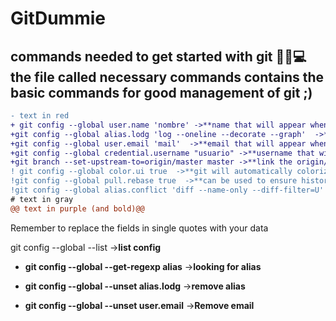 # GitDummie
 commands needed to get started with git 👨‍💻💻
 the file called necessary commands contains the basic commands for good management of git ;)
-------------------------------------------

```diff
- text in red
+ git config --global user.name 'nombre' ->**name that will appear when making a commit**
+git config --global alias.lodg 'log --oneline --decorate --graph'  ->**create an alias**
+git config --global user.email 'mail'  ->**email that will appear when making a commit**
+git config --global credential.username "usuario" ->**username that will appear when making a commit*
+git branch --set-upstream-to=origin/master master ->**link the origin/master (remote) branch to the local master branch(while on master) git pull = git pull origin master**
! git config --global color.ui true  ->**git will automatically colorize most of the output it displays. You can precisely adjust each of the parts to be colored; but if you want to activate all the default colors at once, you just have to set the color.ui parameter to "true"**
!git config --global pull.rebase true  ->**can be used to ensure history is linear by avoiding unnecessary merge commits. Many developers prefer this option over merging, because it's like saying "I want my changes to take precedence over what everyone else has done."**
!git config --global alias.conflict 'diff --name-only --diff-filter=U'  ->**git diff is a multipurpose Git command that, when executed, performs a diff function on Git data sources. These data sources can be commits, branches, and files, among other possibilities.**
# text in gray
@@ text in purple (and bold)@@
```
Remember to replace the fields in single quotes with your data




git config --global --list  ->**list config**

+ **git config --global --get-regexp alias**  ->**looking for alias**

+ **git config --global --unset alias.lodg**  ->**remove alias**

+ **git config --global --unset user.email**  ->**Remove email**
